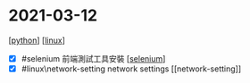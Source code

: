# 2021-03-12

[[python]]
[[linux]]
- [x] #selenium 前端測試工具安裝 [[selenium]]
- [x] #linux\network-setting  network settings [[network-setting]]

[//begin]: # "Autogenerated link references for markdown compatibility"
[python]: ../../../../devops/2-code/learning/language/python/python.md "Python"
[linux]: ../../../../devops/7-operate/learning/env/linux/linux.md "Linux"
[selenium]: ../../../../devops/4-test/learning/frontend/selenium.md "selenium"
[//end]: # "Autogenerated link references"